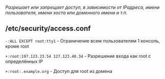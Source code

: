 *Разрешает или запрещает доступ, в зависимости от IРадреса, имени пользователя, имени хоста или доменного имени и т.п.*
## /etc/security/access.conf
```-:ALL EXCEPT root:tty1``` - Ограничение всем пользователям 1 консоль, кроме root

```+:root:197.123.23.54 127.123.40.34``` - Разрешение входа как root с определённых IP

```+:root:.example.org``` - Доступ для root из домена
